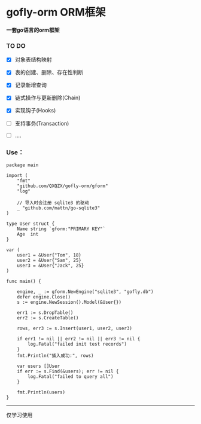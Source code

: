 # gofly-orm ORM框架

**一套go语言的orm框架**

### TO DO
- [x] 对象表结构映射
- [x] 表的创建、删除、存在性判断
- [x] 记录新增查询
- [x] 链式操作与更新删除(Chain)
- [x] 实现钩子(Hooks)
- [ ] 支持事务(Transaction)
- [ ] ....


### Use：

```golang
package main

import (
	"fmt"
	"github.com/QXQZX/gofly-orm/gform"
	"log"

	// 导入时会注册 sqlite3 的驱动
	_ "github.com/mattn/go-sqlite3"
)

type User struct {
	Name string `gform:"PRIMARY KEY"`
	Age  int
}

var (
	user1 = &User{"Tom", 18}
	user2 = &User{"Sam", 25}
	user3 = &User{"Jack", 25}
)

func main() {

	engine, _ := gform.NewEngine("sqlite3", "gofly.db")
	defer engine.Close()
	s := engine.NewSession().Model(&User{})

	err1 := s.DropTable()
	err2 := s.CreateTable()

	rows, err3 := s.Insert(user1, user2, user3)

	if err1 != nil || err2 != nil || err3 != nil {
		log.Fatal("failed init test records")
	}
	fmt.Println("插入成功:", rows)

	var users []User
	if err := s.Find(&users); err != nil {
		log.Fatal("failed to query all")
	}

	fmt.Println(users)
}
```

<hr>
仅学习使用